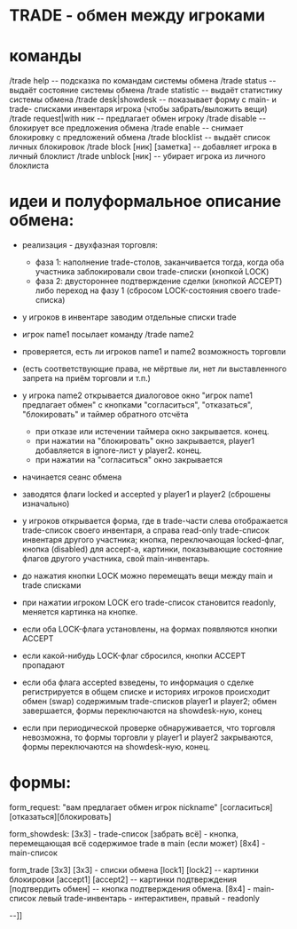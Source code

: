 TRADE - обмен между игроками
============================

команды
=======

/trade help -- подсказка по командам системы обмена
/trade status -- выдаёт состояние системы обмена
/trade statistic -- выдаёт статистику системы обмена
/trade desk|showdesk -- показывает форму с main- и trade- 
                        списками инвентаря игрока 
                        (чтобы забрать/выложить вещи)
/trade request|with ник -- предлагает обмен игроку 
/trade disable -- блокирует все предложения обмена
/trade enable -- снимает блокировку с предложений обмена
/trade blocklist -- выдаёт список личных блокировок
/trade block [ник] [заметка] -- добавляет игрока в личный блоклист
/trade unblock [ник] -- убирает игрока из личного блоклиста

идеи и полуформальное описание обмена:
======================================

* реализация - двухфазная торговля:
  * фаза 1: наполнение trade-столов, заканчивается тогда, 
    когда оба участника заблокировали свои trade-списки
    (кнопкой LOCK)
  * фаза 2: двустороннее подтверждение сделки (кнопкой ACCEPT)
    либо переход на фазу 1 (сбросом LOCK-состояния своего trade-списка)
    
* у игроков в инвентаре заводим отдельные списки trade
* игрок name1 посылает команду /trade name2
* проверяется, есть ли игроков name1 и name2 возможность торговли
* (есть соответствующие права, не мёртвые ли, нет ли выставленного запрета
  на приём торговли и т.п.)
* у игрока name2 открывается диалоговое окно "игрок name1 предлагает обмен"
  с кнопками "согласиться", "отказаться", "блокировать" и таймер 
  обратного отсчёта
  * при отказе или истечении таймера окно закрывается. конец.
  * при нажатии на "блокировать" окно закрывается, player1 добавляется в 
    ignore-лист у player2. конец.
  * при нажатии на "согласиться" окно закрывается
* начинается сеанс обмена
* заводятся флаги locked и accepted у player1 и player2 (сброшены изначально)
* у игроков открывается форма, где в trade-части слева отображается 
  trade-список своего инвентаря, а справа read-only trade-список 
  инвентаря другого участника; кнопка, переключающая locked-флаг,
  кнопка (disabled) для accept-а, картинки, показывающие состояние флагов
  другого участника, свой main-инвентарь.
* до нажатия кнопки LOCK можно перемещать вещи между main и trade списками
* при нажатии игроком LOCK его trade-список становится readonly, 
  меняется картинка на кнопке.
* если оба LOCK-флага установлены, на формах появляются кнопки ACCEPT
* если какой-нибудь LOCK-флаг сбросился, кнопки ACCEPT пропадают
* если оба флага accepted взведены, то 
  информация о сделке регистрируется в общем списке и историях игроков
  происходит обмен (swap) содержимым trade-списков player1 и player2;
  обмен завершается, формы переключаются на showdesk-ную, конец
* если при периодической проверке обнаруживается, что торговля невозможна,
  то формы торговли у player1 и player2 закрываются, формы переключаются 
  на showdesk-ную, конец.
    
формы:
======

form_request:
 "вам предлагает обмен игрок nickname"
 [согласиться][отказаться][блокировать]

form_showdesk:
 [3x3] - trade-список
 [забрать всё] - кнопка, перемещающая всё содержимое trade в main (если может)
 [8x4] - main-список

form_trade
   [3x3]     [3x3] - списки обмена
  [lock1]   [lock2] -- картинки блокировки
 [accept1] [accept2] -- картинки подтверждения
 [подтвердить обмен] -- кнопка подтверждения обмена.
 [8x4] - main-список
левый trade-инвентарь - интерактивен, правый - readonly

--]]